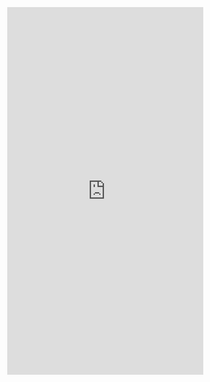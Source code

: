 <iframe  
height=850
width=90%
src="https://ks.wjx.top/vm/YDwDwbY.aspx"  
frameborder=0  
allowfullscreen>
</iframe>